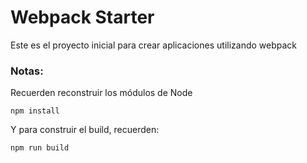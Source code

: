 # Webpack Starter 

Este es el proyecto inicial para crear aplicaciones utilizando webpack

### Notas: 
Recuerden reconstruir los módulos de Node
```
npm install
```

Y para construir el build, recuerden:
```
npm run build
```